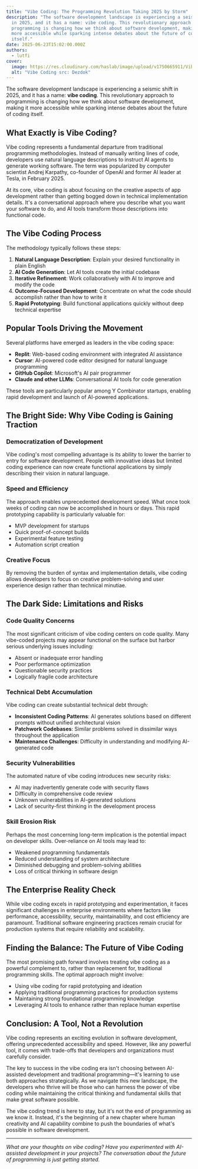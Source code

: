 ```yaml
---
title: "Vibe Coding: The Programming Revolution Taking 2025 by Storm"
description: "The software development landscape is experiencing a seismic shift
  in 2025, and it has a name: vibe coding. This revolutionary approach to
  programming is changing how we think about software development, making it
  more accessible while sparking intense debates about the future of coding
  itself."
date: 2025-06-23T15:02:00.000Z
authors:
  - lutfi
cover:
  image: https://res.cloudinary.com/haslab/image/upload/v1750665911/Vibe_Coding_Tools_sogqjh.png
  alt: "Vibe Coding src: Dezdok"
---
```

The software development landscape is experiencing a seismic shift in 2025, and it has a name: **vibe coding**. This revolutionary approach to programming is changing how we think about software development, making it more accessible while sparking intense debates about the future of coding itself.

## What Exactly is Vibe Coding?

Vibe coding represents a fundamental departure from traditional programming methodologies. Instead of manually writing lines of code, developers use natural language descriptions to instruct AI agents to generate working software. The term was popularized by computer scientist Andrej Karpathy, co-founder of OpenAI and former AI leader at Tesla, in February 2025.

At its core, vibe coding is about focusing on the creative aspects of app development rather than getting bogged down in technical implementation details. It's a conversational approach where you describe what you want your software to do, and AI tools transform those descriptions into functional code.

## The Vibe Coding Process

The methodology typically follows these steps:

1. **Natural Language Description**: Explain your desired functionality in plain English
2. **AI Code Generation**: Let AI tools create the initial codebase
3. **Iterative Refinement**: Work collaboratively with AI to improve and modify the code
4. **Outcome-Focused Development**: Concentrate on what the code should accomplish rather than how to write it
5. **Rapid Prototyping**: Build functional applications quickly without deep technical expertise

## Popular Tools Driving the Movement

Several platforms have emerged as leaders in the vibe coding space:

- **Replit**: Web-based coding environment with integrated AI assistance
- **Cursor**: AI-powered code editor designed for natural language programming
- **GitHub Copilot**: Microsoft's AI pair programmer
- **Claude and other LLMs**: Conversational AI tools for code generation

These tools are particularly popular among Y Combinator startups, enabling rapid development and launch of AI-powered applications.

## The Bright Side: Why Vibe Coding is Gaining Traction

### Democratization of Development

Vibe coding's most compelling advantage is its ability to lower the barrier to entry for software development. People with innovative ideas but limited coding experience can now create functional applications by simply describing their vision in natural language.

### Speed and Efficiency

The approach enables unprecedented development speed. What once took weeks of coding can now be accomplished in hours or days. This rapid prototyping capability is particularly valuable for:

- MVP development for startups
- Quick proof-of-concept builds
- Experimental feature testing
- Automation script creation

### Creative Focus

By removing the burden of syntax and implementation details, vibe coding allows developers to focus on creative problem-solving and user experience design rather than technical minutiae.

## The Dark Side: Limitations and Risks

### Code Quality Concerns

The most significant criticism of vibe coding centers on code quality. Many vibe-coded projects may appear functional on the surface but harbor serious underlying issues including:

- Absent or inadequate error handling
- Poor performance optimization
- Questionable security practices
- Logically fragile code architecture

### Technical Debt Accumulation

Vibe coding can create substantial technical debt through:

- **Inconsistent Coding Patterns**: AI generates solutions based on different prompts without unified architectural vision
- **Patchwork Codebases**: Similar problems solved in dissimilar ways throughout the application
- **Maintenance Challenges**: Difficulty in understanding and modifying AI-generated code

### Security Vulnerabilities

The automated nature of vibe coding introduces new security risks:

- AI may inadvertently generate code with security flaws
- Difficulty in comprehensive code review
- Unknown vulnerabilities in AI-generated solutions
- Lack of security-first thinking in the development process

### Skill Erosion Risk

Perhaps the most concerning long-term implication is the potential impact on developer skills. Over-reliance on AI tools may lead to:

- Weakened programming fundamentals
- Reduced understanding of system architecture
- Diminished debugging and problem-solving abilities
- Loss of critical thinking in software design

## The Enterprise Reality Check

While vibe coding excels in rapid prototyping and experimentation, it faces significant challenges in enterprise environments where factors like performance, accessibility, security, maintainability, and cost efficiency are paramount. Traditional software engineering practices remain crucial for production systems that require reliability and scalability.

## Finding the Balance: The Future of Vibe Coding

The most promising path forward involves treating vibe coding as a powerful complement to, rather than replacement for, traditional programming skills. The optimal approach might involve:

- Using vibe coding for rapid prototyping and ideation
- Applying traditional programming practices for production systems
- Maintaining strong foundational programming knowledge
- Leveraging AI tools to enhance rather than replace human expertise

## Conclusion: A Tool, Not a Revolution

Vibe coding represents an exciting evolution in software development, offering unprecedented accessibility and speed. However, like any powerful tool, it comes with trade-offs that developers and organizations must carefully consider.

The key to success in the vibe coding era isn't choosing between AI-assisted development and traditional programming—it's learning to use both approaches strategically. As we navigate this new landscape, the developers who thrive will be those who can harness the power of vibe coding while maintaining the critical thinking and fundamental skills that make great software possible.

The vibe coding trend is here to stay, but it's not the end of programming as we know it. Instead, it's the beginning of a new chapter where human creativity and AI capability combine to push the boundaries of what's possible in software development.

---

*What are your thoughts on vibe coding? Have you experimented with AI-assisted development in your projects? The conversation about the future of programming is just getting started.*
